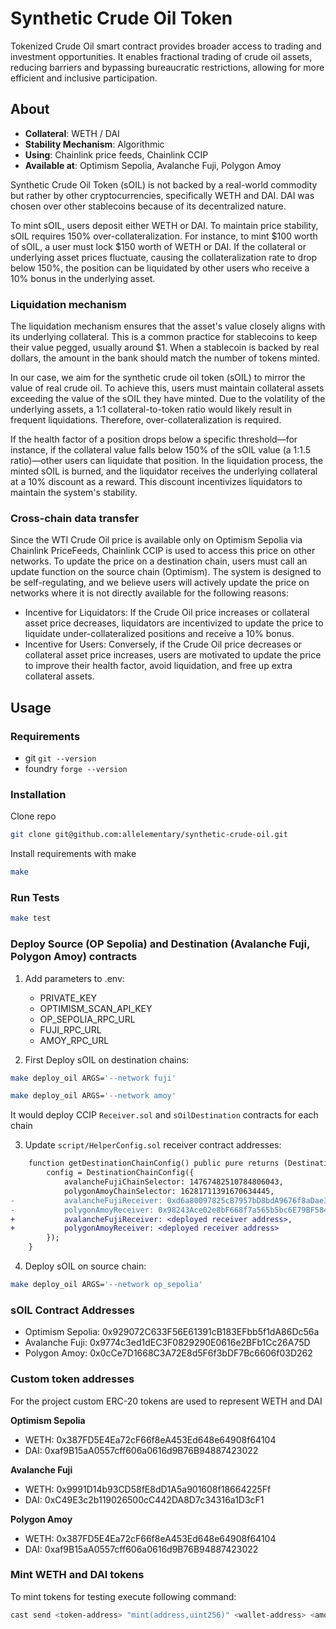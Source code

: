 # Synthetic Crude Oil Token

Tokenized Crude Oil smart contract provides broader access to trading and investment opportunities. It enables fractional trading of crude oil assets, reducing barriers and bypassing bureaucratic restrictions, allowing for more efficient and inclusive participation.

## About

- **Collateral**: WETH / DAI
- **Stability Mechanism**: Algorithmic
- **Using**: Chainlink price feeds, Chainlink CCIP
- **Available at**: Optimism Sepolia, Avalanche Fuji, Polygon Amoy

Synthetic Crude Oil Token (sOIL) is not backed by a real-world commodity but rather by other cryptocurrencies, specifically WETH and DAI. DAI was chosen over other stablecoins because of its decentralized nature.

To mint sOIL, users deposit either WETH or DAI. To maintain price stability, sOIL requires 150% over-collateralization. For instance, to mint $100 worth of sOIL, a user must lock $150 worth of WETH or DAI. If the collateral or underlying asset prices fluctuate, causing the collateralization rate to drop below 150%, the position can be liquidated by other users who receive a 10% bonus in the underlying asset.

### Liquidation mechanism

The liquidation mechanism ensures that the asset's value closely aligns with its underlying collateral. This is a common practice for stablecoins to keep their value pegged, usually around $1. When a stablecoin is backed by real dollars, the amount in the bank should match the number of tokens minted.

In our case, we aim for the synthetic crude oil token (sOIL) to mirror the value of real crude oil. To achieve this, users must maintain collateral assets exceeding the value of the sOIL they have minted. Due to the volatility of the underlying assets, a 1:1 collateral-to-token ratio would likely result in frequent liquidations. Therefore, over-collateralization is required.

If the health factor of a position drops below a specific threshold—for instance, if the collateral value falls below 150% of the sOIL value (a 1:1.5 ratio)—other users can liquidate that position. In the liquidation process, the minted sOIL is burned, and the liquidator receives the underlying collateral at a 10% discount as a reward. This discount incentivizes liquidators to maintain the system's stability.

### Cross-chain data transfer

Since the WTI Crude Oil price is available only on Optimism Sepolia via Chainlink PriceFeeds, Chainlink CCIP is used to access this price on other networks. To update the price on a destination chain, users must call an update function on the source chain (Optimism). 
The system is designed to be self-regulating, and we believe users will actively update the price on networks where it is not directly available for the following reasons:

- Incentive for Liquidators: If the Crude Oil price increases or collateral asset price decreases, liquidators are incentivized to update the price to liquidate under-collateralized positions and receive a 10% bonus.
- Incentive for Users: Conversely, if the Crude Oil price decreases or collateral asset price increases, users are motivated to update the price to improve their health factor, avoid liquidation, and free up extra collateral assets.

## Usage

### Requirements

- git `git --version`
- foundry `forge --version`

### Installation

Clone repo

```bash
git clone git@github.com:allelementary/synthetic-crude-oil.git
```

Install requirements with make

```bash
make
```

### Run Tests

```bash
make test
```

### Deploy Source (OP Sepolia) and Destination (Avalanche Fuji, Polygon Amoy) contracts

1. Add parameters to .env:
   - PRIVATE_KEY
   - OPTIMISM_SCAN_API_KEY
   - OP_SEPOLIA_RPC_URL
   - FUJI_RPC_URL
   - AMOY_RPC_URL

2. First Deploy sOIL on destination chains:

```bash
make deploy_oil ARGS='--network fuji'

make deploy_oil ARGS='--network amoy'
```

It would deploy CCIP `Receiver.sol` and `sOilDestination` contracts for each chain

3. Update `script/HelperConfig.sol` receiver contract addresses:

```diff
    function getDestinationChainConfig() public pure returns (DestinationChainConfig memory config) {
        config = DestinationChainConfig({
            avalancheFujiChainSelector: 14767482510784806043,
            polygonAmoyChainSelector: 16281711391670634445,
-           avalancheFujiReceiver: 0xd6a80097825cB7957bD8bdA9676f8aDae35265BC,
-           polygonAmoyReceiver: 0x98243Ace02e8bF668f7a565b5bc6E79BF584a768
+           avalancheFujiReceiver: <deployed receiver address>,
+           polygonAmoyReceiver: <deployed receiver address>
        });
    }
```

4. Deploy sOIL on source chain:

```bash
make deploy_oil ARGS='--network op_sepolia'
```

### sOIL Contract Addresses

- Optimism Sepolia: 0x929072C633F56E61391cB183EFbb5f1dA86Dc56a
- Avalanche Fuji: 0x9774c3ed1dEC3F0829290E0616e2BFb1Cc26A75D
- Polygon Amoy: 0x0cCe7D1668C3A72E8d5F6f3bDF7Bc6606f03D262

### Custom token addresses

For the project custom ERC-20 tokens are used to represent WETH and DAI

**Optimism Sepolia**
- WETH: 0x387FD5E4Ea72cF66f8eA453Ed648e64908f64104
- DAI: 0xaf9B15aA0557cff606a0616d9B76B94887423022

**Avalanche Fuji**
- WETH: 0x9991D14b93CD58fE8dD1A5a901608f18664225Ff
- DAI: 0xC49E3c2b119026500cC442DA8D7c34316a1D3cF1

**Polygon Amoy**
- WETH: 0x387FD5E4Ea72cF66f8eA453Ed648e64908f64104
- DAI: 0xaf9B15aA0557cff606a0616d9B76B94887423022



### Mint WETH and DAI tokens

To mint tokens for testing execute following command:

```bash
cast send <token-address> "mint(address,uint256)" <wallet-address> <amount-in-wei> --private-key <private_key> --rpc-url <rpc_url>
```
